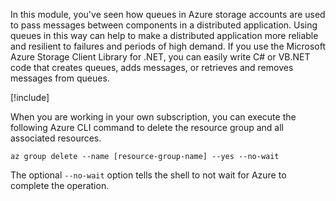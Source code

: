 In this module, you've seen how queues in Azure storage accounts are used to pass messages between components in a distributed application. Using queues in this way can help to make a distributed application more reliable and resilient to failures and periods of high demand. If you use the Microsoft Azure Storage Client Library for .NET, you can easily write C# or VB.NET code that creates queues, adds messages, or retrieves and removes messages from queues.

<!-- Cleanup sandbox -->
[!include[](../../../includes/azure-sandbox-cleanup.md)]

When you are working in your own subscription, you can execute the following Azure CLI command to delete the resource group and all associated resources.

```azurecli
az group delete --name [resource-group-name] --yes --no-wait
```

The optional `--no-wait` option tells the shell to not wait for Azure to complete the operation.